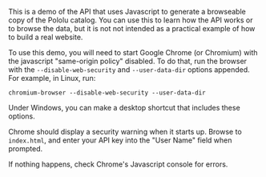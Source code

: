 This is a demo of the API that uses Javascript to generate a
browseable copy of the Pololu catalog.  You can use this to learn how
the API works or to browse the data, but it is not not intended as a
practical example of how to build a real website.

To use this demo, you will need to start Google Chrome (or Chromium)
with the javascript "same-origin policy" disabled.  To do that, run
the browser with the `--disable-web-security` and `--user-data-dir`
options appended.  For example, in Linux, run:

    chromium-browser --disable-web-security --user-data-dir

Under Windows, you can make a desktop shortcut that includes these options.

Chrome should display a security warning when it starts up.  Browse to
`index.html`, and enter your API key into the "User Name" field when
prompted.

If nothing happens, check Chrome's Javascript console for errors.
